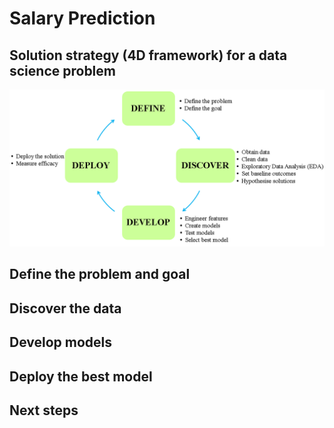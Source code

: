 # Salary Prediction

## Solution strategy (4D framework) for a data science problem
![4D framework](/images/4Dframework.png)
## Define the problem and goal
## Discover the data
## Develop models
## Deploy the best model
## Next steps
